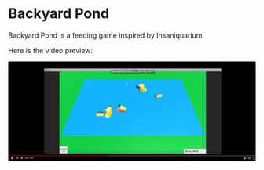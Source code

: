 # Backyard Pond

Backyard Pond is a feeding game inspired by Insaniquarium.

Here is the video preview:

[![Backyard Pond Video](./static/pictures/BackyardPondThumbnail.jpg)](https://www.youtube.com/watch?v=rdB53JPysSY)